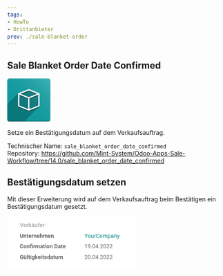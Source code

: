 ```yaml
---
tags:
- HowTo
- Drittanbieter
prev: ./sale-blanket-order
---
```

## Sale Blanket Order Date Confirmed
![icon_oms_box](assets/icon_oms_box.png)

Setze ein Bestätigungsdatum auf dem Verkaufsauftrag.

Technischer Name: `sale_blanket_order_date_confirmed`\
Repository: <https://github.com/Mint-System/Odoo-Apps-Sale-Workflow/tree/14.0/sale_blanket_order_date_confirmed>

## Bestätigungsdatum setzen

Mit dieser Erweiterung wird auf dem Verkaufsauftrag beim Bestätigen ein Bestätigungsdatum gesetzt.

![](assets/Sale%20Blanket%20Order%20Date%20Confirmed.png)